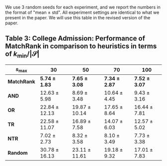 We use 3 random seeds for each experiment, and we report the numbers in the format of "mean $\pm$ std". All experiment settings are identical to what we present in the paper. We will use this table in the revised version of the paper.

## Table 3: College Admission: Performance of MatchRank in comparison to heuristics in terms of $k_{\text{min}} / | \mathcal{S}|$


| $s_\text{max}$ | 30 | 50 | 70 | 100 |
| - | ----- | -- | -- | -- |
| **MatchRank** | **5.74 $\pm$ 1.83**   |  **7.65 $\pm$ 3.08**  | **7.34 $\pm$ 2.87**  | **7.52 $\pm$ 3.07** | 
| **AND**        | $12.63  \pm 5.98$        |  $8.69 \pm 3.48$    | $10.64 \pm 4.45$ |  $9.43 \pm 3.16$  | 
| **OR**       | $22.84  \pm 12.13$         |  $19.87 \pm 10.14$    | $17.65 \pm 8.64$  | $16.44 \pm 7.81$ | 
| **TR**       | $22.58 \pm 11.07$  |  $16.89 \pm 7.58$  | $14.07 \pm 6.03$ |  $12.57 \pm 5.02$ | 
| **NTR**        | $7.02 \pm 2.73$   |  $8.32 \pm 3.58$    | $8.10 \pm 3.49$ |  $7.73 \pm 3.38$  | 
| **Random**    | $30.78  \pm 16.13$         |  $23.11 \pm 11.61$    |  $19.18 \pm 9.32$  | $17.01 \pm 7.83$ | 